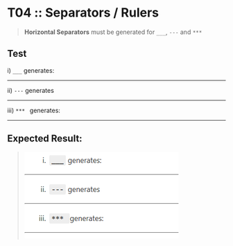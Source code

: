 # T04 :: Separators / Rulers

> **Horizontal Separators** must be generated for `___`, `---` and `*** `

## Test

i) `___` generates:
___

ii) `---` generates

---

iii) `*** ` generates:

*** 

## Expected Result:

> ![](xPIC/T04_Rulers_Results.png)
